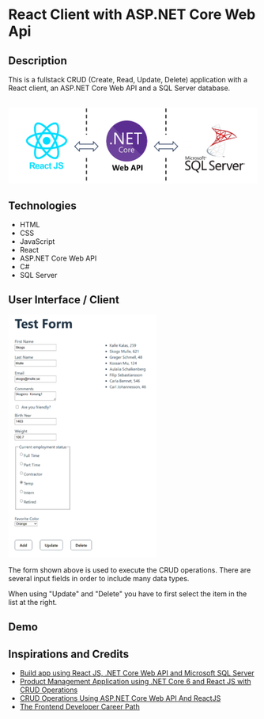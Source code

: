 # React Client with ASP.NET Core Web Api

## Description
This is a fullstack CRUD (Create, Read, Update, Delete) application with a React client, an ASP.NET Core Web API and a SQL Server database.

<br/>
<img src="./Fullstack CRUD.png" alt="Overview design of this app." width="600px"/>

## Technologies
- HTML
- CSS
- JavaScript
- React
- ASP.NET Core Web API
- C#
- SQL Server

## User Interface / Client
<kbd><img src="./Form.png" alt="Simple user interface." width="300px"/></kbd>

The form shown above is used to execute the CRUD operations. There are several input fields in order to include many data types. 

When using "Update" and "Delete" you have to first select the item in the list at the right.
## Demo

## Inspirations and Credits
- [Build app using React JS, .NET Core Web API and Microsoft SQL Server](https://www.youtube.com/watch?v=O5hKoBV3vaU)
- [Product Management Application using .NET Core 6 and React JS with CRUD Operations](https://medium.com/@jaydeepvpatil225/product-management-application-using-net-core-6-and-react-js-with-crud-operation-1f8bb9f709ba)
- [CRUD Operations Using ASP.NET Core Web API And ReactJS](https://www.c-sharpcorner.com/article/crud-operations-using-asp-net-core-web-api-and-reactjs/)
- [The Frontend Developer Career Path](https://v2.scrimba.com/the-frontend-developer-career-path-c0j)
